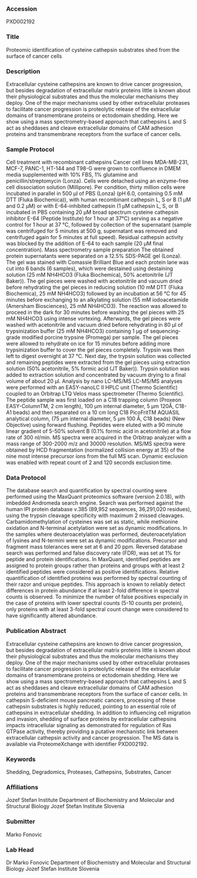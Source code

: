 ### Accession
PXD002192

### Title
Proteomic identification of cysteine cathepsin substrates shed from the surface of cancer cells

### Description
Extracellular cysteine cathepsins are known to drive cancer progression, but besides degradation of extracellular matrix proteins little is known about their physiological substrates and thus the molecular mechanisms they deploy. One of the major mechanisms used by other extracellular proteases to facilitate cancer progression is proteolytic release of the extracellular domains of transmembrane proteins or ectodomain shedding. Here we show using a mass spectrometry-based approach that cathepsins L and S act as sheddases and cleave extracellular domains of CAM adhesion proteins and transmembrane receptors from the surface of cancer cells.

### Sample Protocol
Cell treatment with recombinant cathepsins Cancer cell lines MDA-MB-231, MCF-7, PANC-1, HT-144 and T98-G were grown to confluence in DMEM media supplemented with 10% FBS, 1% glutamine and penicillin/streptomycin (Lonza). Cells were detached using an enzyme-free cell dissociation solution (Millipore). Per condition, thirty million cells were incubated in parallel in 500 µl of PBS (Lonza) (pH 6.0, containing 0.5 mM DTT (Fluka Biochemica)), with human recombinant cathepsin L, S or B (1 µM and 0.2 µM) or with E-64-inhibited cathepsin (1 µM cathepsin L, S, or B incubated in PBS containing 20 µM broad spectrum cysteine cathepsin inhibitor E-64 (Peptide Institute) for 1 hour at 37°C) serving as a negative control for 1 hour at 37 °C, followed by collection of the supernatant (sample was centrifuged for 5 minutes at 500 g, supernatant was removed and centrifuged again for 5 minutes at full speed). Residual cathepsin activity was blocked by the addition of E-64 to each sample (20 µM final concentration).  Mass spectrometry sample preparation  The obtained protein supernatants were separated on a 12.5% SDS-PAGE gel (Lonza). The gel was stained with Comassie Brilliant Blue and each protein lane was cut into 6 bands (6 samples), which were destained using destaining solution (25 mM NH4HCO3 (Fluka Biochemica), 50% acetonitrile (JT Baker)). The gel pieces were washed with acetonitrile and vacuum dried before rehydrating the gel pieces in reducing solution (10 mM DTT (Fluka Biochemica), 25 mM NH4HCO3) followed by an incubation at 56 °C for 45 minutes before exchanging to an alkylating solution (55 mM iodoacetamide (Amersham Biosciences), 25 mM NH4HCO3). The reaction was allowed to proceed in the dark for 30 minutes before washing the gel pieces with 25 mM NH4HCO3 using intense vortexing. Afterwards, the gel pieces were washed with acetonitrile and vacuum dried before rehydrating in 80 µl of trypsinization buffer (25 mM NH4HCO3) containing 1 µg of sequencing-grade modified porcine trypsine (Promega) per sample. The gel pieces were allowed to rehydrate on ice for 15 minutes before adding more trypsinization buffer to cover the gel pieces completely. Trypsin was then left to digest overnight at 37 °C. Next day, the trypsin solution was collected and remaining peptides were extracted from the gel pieces using extraction solution (50% acetonitrile, 5% formic acid (JT Baker)). Trypsin solution was added to extraction solution and concentrated by vacuum drying to a final volume of about 20 µl.  Analysis by nano LC-MS/MS LC-MS/MS analyses were performed with an EASY-nanoLC II HPLC unit (Thermo Scientific) coupled to an Orbitrap LTQ Velos mass spectrometer (Thermo Scientific). The peptide sample was first loaded on a C18 trapping column (Proxeon EASY-ColumnTM, 2 cm length), 100 μm internal diameter, 5 μm 120Å, C18-A1 beads) and then separated on a 10 cm long C18 PicoFritTM AQUASIL analytical column, (75 µm internal diameter, 5 μm 100 Å, C18 beads) (New Objective) using forward flushing. Peptides were eluted with a 90 minute linear gradient of 5-50% solvent B (0.1% formic acid in acetonitrile) at a flow rate of 300 nl/min. MS spectra were acquired in the Orbitrap analyzer with a mass range of 300-2000 m/z and 30000 resolution. MS/MS spectra were obtained by HCD fragmentation (normalized collision energy at 35) of the nine most intense precursor ions from the full MS scan. Dynamic exclusion was enabled with repeat count of 2 and 120 seconds exclusion time.

### Data Protocol
The database search and quantification by spectral counting were performed using the MaxQuant proteomics software (version 2.0.18), with imbedded Andromeda search engine. Search was performed against the human IPI protein database v.385 (89,952 sequences, 36,291,020 residues), using the trypsin cleavage specificity with maximum 2 missed cleavages. Carbamidomethylation of cysteines was set as static, while methionine oxidation and N-terminal acetylation were set as dynamic modifications. In the samples where deuteroacetylation was performed, deuteroacetylation of lysines and N-termini were set as dynamic modifications. Precursor and fragment mass tolerances were set at 6 and 20 ppm. Reversed database search was performed and false discovery rate (FDR), was set at 1% for peptide and protein identifications. In MaxQuant, identified peptides are assigned to protein groups rather than proteins and groups with at least 2 identified peptides were considered as positive identifications. Relative quantification of identified proteins was performed by spectral counting of their razor and unique peptides. This approach is known to reliably detect differences in protein abundance if at least 2-fold difference in spectral counts is observed. To minimize the number of false positives especially in the case of proteins with lower spectral counts (5-10 counts per protein), only proteins with at least 3-fold spectral count change were considered to have significantly altered abundance.

### Publication Abstract
Extracellular cysteine cathepsins are known to drive cancer progression, but besides degradation of extracellular matrix proteins little is known about their physiological substrates and thus the molecular mechanisms they deploy. One of the major mechanisms used by other extracellular proteases to facilitate cancer progression is proteolytic release of the extracellular domains of transmembrane proteins or ectodomain shedding. Here we show using a mass spectrometry-based approach that cathepsins L and S act as sheddases and cleave extracellular domains of CAM adhesion proteins and transmembrane receptors from the surface of cancer cells. In cathepsin S-deficient mouse pancreatic cancers, processing of these cathepsin substrates is highly reduced, pointing to an essential role of cathepsins in extracellular shedding. In addition to influencing cell migration and invasion, shedding of surface proteins by extracellular cathepsins impacts intracellular signaling as demonstrated for regulation of Ras GTPase activity, thereby providing a putative mechanistic link between extracellular cathepsin activity and cancer progression. The MS data is available via ProteomeXchange with identifier PXD002192.

### Keywords
Shedding, Degradomics, Proteases, Cathepsins, Substrates, Cancer

### Affiliations
Jozef Stefan Institute
Department of Biochemistry and Molecular and Structural Biology Jozef Stefan Institute Slovenia

### Submitter
Marko Fonovic

### Lab Head
Dr Marko Fonovic
Department of Biochemistry and Molecular and Structural Biology Jozef Stefan Institute Slovenia


